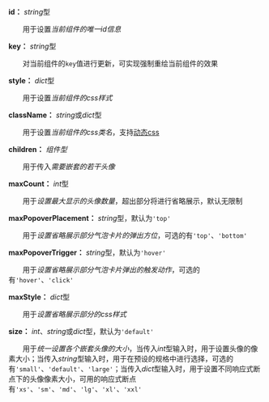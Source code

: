 **id：** *string*型

　　用于设置*当前组件的唯一id信息*

**key：** *string*型

　　对当前组件的`key`值进行更新，可实现强制重绘当前组件的效果

**style：** *dict*型

　　用于设置*当前组件的css样式*

**className：** *string*或*dict*型

　　用于设置*当前组件的css类名*，支持[动态css](/advanced-classname)

**children：** *组件型*

　　用于传入*需要嵌套的若干头像*

**maxCount：** *int*型

　　用于*设置最大显示的头像数量*，超出部分将进行省略展示，默认无限制

**maxPopoverPlacement：** *string*型，默认为`'top'`

　　用于*设置省略展示部分气泡卡片的弹出方位*，可选的有`'top'`、`'bottom'`

**maxPopoverTrigger：** *string*型，默认为`'hover'`

　　用于*设置省略展示部分气泡卡片弹出的触发动作*，可选的有`'hover'`、`'click'`

**maxStyle：** *dict*型

　　用于*设置省略展示部分的css样式*

**size：** *int*、*string*或*dict*型，默认为`'default'`

　　用于*统一设置各个嵌套头像的大小*，当传入*int*型输入时，用于设置头像的像素大小；当传入*string*型输入时，用于在预设的规格中进行选择，可选的有`'small'`、`'default'`、`'large'`；当传入*dict*型输入时，用于设置不同响应式断点下的头像像素大小，可用的响应式断点有`'xs'`、`'sm'`、`'md'`、`'lg'`、`'xl'`、`'xxl'`